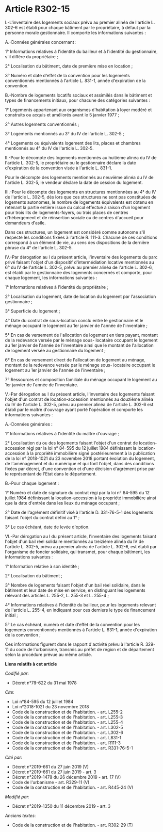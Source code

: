 # Article R302-15

I.-L'inventaire des logements sociaux prévu au premier alinéa de l'article L. 302-6 est établi pour chaque bâtiment par le
propriétaire, à défaut par la personne morale gestionnaire. Il comporte les informations suivantes : 

A.-Données générales concernant : 

1° Informations relatives à l'identité du bailleur et à l'identité du gestionnaire, s'il diffère du propriétaire ; 

2° Localisation du bâtiment, date de première mise en location ; 

3° Numéro et date d'effet de la convention pour les logements conventionnés mentionnés à l'article L. 831-1, année
d'expiration de la convention. 

B.-Nombre de logements locatifs sociaux et assimilés dans le bâtiment et types de financements initiaux, pour chacune des
catégories suivantes : 

1° Logements appartenant aux organismes d'habitation à loyer modéré et construits ou acquis et améliorés avant le 5 janvier
1977 ; 

2° Autres logements conventionnés ; 

3° Logements mentionnés au 3° du IV de l'article L. 302-5 ; 

4° Logements ou équivalents logement des lits, places et chambres mentionnés au 4° du IV de l'article L. 302-5. 

II.-Pour le décompte des logements mentionnés au huitième alinéa du IV de l'article L. 302-5, le propriétaire ou le
gestionnaire déclare la date d'expiration de la convention visée à l'article L. 831-1. 

Pour le décompte des logements mentionnés au neuvième alinéa du IV de l'article L. 302-5, le vendeur déclare la date de
cession du logement. 

III.-Pour le décompte des logements en structures mentionnées au 4° du IV de l'article L. 302-5, dès lors que ces structures
ne sont pas constituées de logements autonomes, le nombre de logements équivalents est obtenu en retenant la partie entière
issue du calcul effectué à raison d'un logement pour trois lits de logements-foyers, ou trois places de centres d'hébergement
et de réinsertion sociale ou de centres d'accueil pour demandeurs d'asile. 

Dans ces structures, un logement est considéré comme autonome s'il respecte les conditions fixées à l'article R. 111-3.
Chacune de ces conditions correspond à un élément de vie, au sens des dispositions de la dernière phrase du 4° de l'article
L. 302-5. 

IV.-Par dérogation au I du présent article, l'inventaire des logements du parc privé faisant l'objet d'un dispositif
d'intermédiation locative mentionnés au 6° du IV de l'article L. 302-5, prévu au premier alinéa de l'article L. 302-6, est
établi par le gestionnaire des logements concernés et comporte, pour chaque logement, les informations suivantes : 

1° Informations relatives à l'identité du propriétaire ; 

2° Localisation du logement, date de location du logement par l'association gestionnaire ; 

3° Superficie du logement ; 

4° Date du contrat de sous-location conclu entre le gestionnaire et le ménage occupant le logement au 1er janvier de l'année
de l'inventaire ; 

5° En cas de versement de l'allocation de logement en tiers payant, montant de la redevance versée par le ménage sous-
locataire occupant le logement au 1er janvier de l'année de l'inventaire ainsi que le montant de l'allocation de logement
versée au gestionnaire du logement ; 

6° En cas de versement direct de l'allocation de logement au ménage, montant de la redevance versée par le ménage sous-
locataire occupant le logement au 1er janvier de l'année de l'inventaire ; 

7° Ressources et composition familiale du ménage occupant le logement au 1er janvier de l'année de l'inventaire. 

V.-Par dérogation au I du présent article, l'inventaire des logements faisant l'objet d'un contrat de location-accession
mentionnés au douzième alinéa du IV de l'article L. 302-5, prévu au premier alinéa de l'article L. 302-6 est établi par le
maître d'ouvrage ayant porté l'opération et comporte les informations suivantes : 

A.-Données générales : 

1° Informations relatives à l'identité du maître d'ouvrage ; 

2° Localisation du ou des logements faisant l'objet d'un contrat de location-accession régi par la loi n° 84-595 du 12
juillet 1984 définissant la location-accession à la propriété immobilière signé postérieurement à la publication de la loi n°
2018-1021 du 23 novembre 2018 portant évolution du logement, de l'aménagement et du numérique et qui font l'objet, dans des
conditions fixées par décret, d'une convention et d'une décision d'agrément prise par le représentant de l'Etat dans le
département. 

B.-Pour chaque logement : 

1° Numéro et date de signature du contrat régi par la loi n° 84-595 du 12 juillet 1984 définissant la location-accession à la
propriété immobilière ainsi que la date d'entrée dans les lieux du ménage occupant ; 

2° Date de l'agrément définitif visé à l'article D. 331-76-5-1 des logements faisant l'objet du contrat défini au 1° ; 

3° Le cas échéant, date de levée d'option. 

VI.-Par dérogation au I du présent article, l'inventaire des logements faisant l'objet d'un bail réel solidaire mentionnés au
treizième alinéa du IV de l'article L. 302-5, prévu au premier alinéa de l'article L. 302-6, est établi par l'organisme de
foncier solidaire, qui transmet, pour chaque bâtiment, les informations suivantes : 

1° Information relative à son identité ; 

2° Localisation du bâtiment ; 

3° Nombre de logements faisant l'objet d'un bail réel solidaire, dans le bâtiment et leur date de mise en service, en
distinguant les logements relevant des articles L. 255-2, L. 255-3 et L. 255-4 ; 

4° Informations relatives à l'identité du bailleur, pour les logements relevant de l'article L. 255-4, en indiquant pour ces
derniers le type de financement initial ; 

5° Le cas échéant, numéro et date d'effet de la convention pour les logements conventionnés mentionnés à l'article L. 831-1,
année d'expiration de la convention ; 

Ces informations figurent dans le rapport d'activité prévu à l'article R. 329-11 du code de l'urbanisme, transmis au préfet
de région et de département selon la procédure prévue au même article.

**Liens relatifs à cet article**

_Codifié par_:

  - Décret n°78-622 du 31 mai 1978

_Cite_:

  - Loi n°84-595 du 12 juillet 1984
  - Loi n°2018-1021 du 23 novembre 2018
  - Code de la construction et de l'habitation. - art. L255-2
  - Code de la construction et de l'habitation. - art. L255-3
  - Code de la construction et de l'habitation. - art. L255-4
  - Code de la construction et de l'habitation. - art. L302-5
  - Code de la construction et de l'habitation. - art. L302-6
  - Code de la construction et de l'habitation. - art. L831-1
  - Code de la construction et de l'habitation. - art. R111-3
  - Code de la construction et de l'habitation. - art. R331-76-5-1

_Cité par_:

  - Décret n°2019-661 du 27 juin 2019 (V)
  - Décret n°2019-661 du 27 juin 2019 - art. 3
  - Décret n°2019-1478 du 26 décembre 2019 - art. 17 (V)
  - Code de l'urbanisme - art. R329-11 (V)
  - Code de la construction et de l'habitation. - art. R445-24 (V)

_Modifié par_:

  - Décret n°2019-1350 du 11 décembre 2019 - art. 3

_Anciens textes_:

  - Code de la construction et de l'habitation. - art. R302-29 (T)

